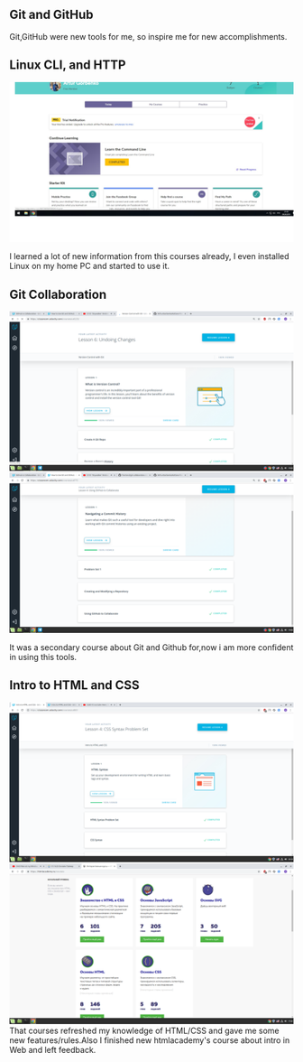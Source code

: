 ## Git and GitHub

Git,GitHub were new tools for me, so inspire me for new accomplishments.

## Linux CLI, and HTTP
![Alt text](task_linux_cli/screenshot1.jpg?raw=true "Optional Title")

I learned a lot of  new information from this courses already, I even installed Linux on my home PC and started to use it.

## Git Collaboration
![Alt text](https://github.com/ArthurGorbenko/kottans-frontend/blob/master/task_git_collaboration/Screenshot%20from%202019-04-14%2015-02-58.png?raw=true)
![Alt text](https://github.com/ArthurGorbenko/kottans-frontend/blob/master/task_git_collaboration/Screenshot%20from%202019-04-14%2015-02-15.png?raw=true)

It was a secondary course about Git and Github for,now i am more confident in using this tools.

## Intro to HTML and CSS

![Alt text](https://github.com/ArthurGorbenko/kottans-frontend/blob/master/task_html_css_intro/Screenshot%20from%202019-04-16%2022-12-32.png?raw=true)
![Alt text](https://github.com/ArthurGorbenko/kottans-frontend/blob/master/task_html_css_intro/Screenshot%20from%202019-04-19%2017-41-38.png?raw=true)
That courses refreshed my knowledge of HTML/CSS and gave me some new features/rules.Also I finished new htmlacademy's course about intro in Web and left feedback.
